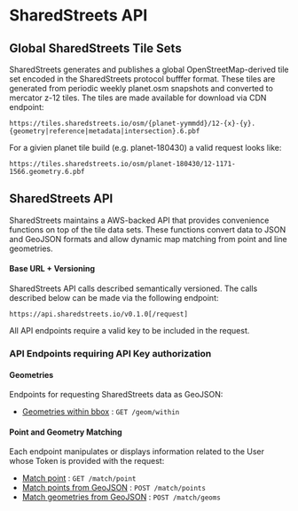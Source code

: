 # SharedStreets API

## Global SharedStreets Tile Sets

SharedStreets generates and publishes a global OpenStreetMap-derived tile set encoded in the SharedStreets protocol bufffer format. These tiles are generated from periodic weekly planet.osm snapshots and converted to mercator z-12 tiles. The tiles are made available for download via CDN endpoint:

`https://tiles.sharedstreets.io/osm/{planet-yymmdd}/12-{x}-{y}.{geometry|reference|metadata|intersection}.6.pbf` 

For a givien planet tile build (e.g. planet-180430) a valid request looks like:

`https://tiles.sharedstreets.io/osm/planet-180430/12-1171-1566.geometry.6.pbf`




## SharedStreets API 

SharedStreets maintains a AWS-backed API that provides convenience functions on top of the tile data sets. These functions convert data to JSON and GeoJSON formats and allow dynamic map matching from point and line geometries. 

#### Base URL + Versioning
SharedStreets API calls described semantically versioned. The calls described below can be made via the following endpoint:

`https://api.sharedstreets.io/v0.1.0[/request]`

All API endpoints require a valid key to be included in the request.

### API Endpoints requiring API Key authorization

#### Geometries

Endpoints for requesting SharedStreets data as GeoJSON:

* [Geometries within bbox](geom/within.md) : `GET /geom/within`


#### Point and Geometry Matching

Each endpoint manipulates or displays information related to the User whose
Token is provided with the request:

* [Match point](match/point.md) : `GET /match/point`
* [Match points from GeoJSON](match/point.md) : `POST /match/points`
* [Match geometries from GeoJSON](match/geoms.md) : `POST /match/geoms`

